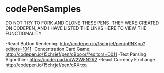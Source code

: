 # codePenSamples

DO NOT TRY TO FORK AND CLONE THESE PENS. THEY WERE CREATED ON CODEPEN, AND I HAVE LISTED THE LINKS HERE TO VIEW THE FUNCTIONALITY

-React Button Rendering: http://codepen.io/15chrjef/pen/pRNXpo?editors=1011
-Concentration Card Game: http://codepen.io/15chrjef/pen/oBboor/?editors=0011
-Text Parsing Algorithim: https://coderpad.io/W2WFN2R2
-React Currency Exchange http://codepen.io/15chrjef/pen/qRXrxq
 
